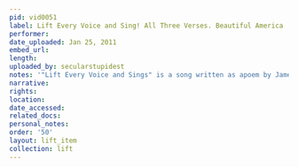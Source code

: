 ```yaml
---
pid: vid0051
label: Lift Every Voice and Sing! All Three Verses. Beautiful America
performer: 
date_uploaded: Jan 25, 2011
embed_url: 
length: 
uploaded_by: secularstupidest
notes: '"Lift Every Voice and Sings" is a song written as apoem by James Weldon Johnson. '
narrative: 
rights: 
location: 
date_accessed: 
related_docs: 
personal_notes: 
order: '50'
layout: lift_item
collection: lift
---
```

